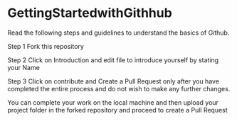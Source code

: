 # GettingStartedwithGithhub

Read the following steps and guidelines to understand the basics of Github.


Step 1
Fork this repository

Step 2
Click on Introduction and edit file to introduce yourself by stating your Name

Step 3
Click on contribute and Create a Pull Request only after you have completed the entire process and do not wish to make any further changes.

You can complete your work on the local machine and then upload your project folder in the forked repository and proceed to create a Pull Request
